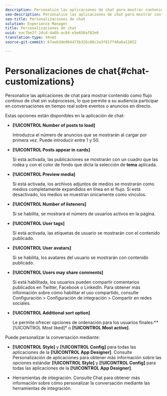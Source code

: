 ```yaml
---
description: Personalice las aplicaciones de chat para mostrar contenido como flujo continuo de chat sin subprocesos, lo que permite a su audiencia participar en conversaciones en tiempo real sobre eventos o anuncios en directo.
seo-description: Personalice las aplicaciones de chat para mostrar contenido como flujo continuo de chat sin subprocesos, lo que permite a su audiencia participar en conversaciones en tiempo real sobre eventos o anuncios en directo.
seo-title: Personalizaciones de chat
solution: Experience Manager
title: Personalizaciones de chat
uuid: eac7be2f-2dcd-4a6b-ac84-e5e650af82e0
translation-type: tm+mt
source-git-commit: 67aeb3de964473b326c88c3a3f81ff48a6a12652

---
```



# Personalizaciones de chat{#chat-customizations}

Personalice las aplicaciones de chat para mostrar contenido como flujo continuo de chat sin subprocesos, lo que permite a su audiencia participar en conversaciones en tiempo real sobre eventos o anuncios en directo.



Estas opciones están disponibles en la aplicación de chat:

* **[!UICONTROL Number of posts to load]**

   Introduzca el número de anuncios que se mostrarán al cargar por primera vez. Puede introducir entre 1 y 50.

* **[!UICONTROL Posts appear in cards]**

   Si está activada, las publicaciones se mostrarán con un cuadro que las rodea y con el color de fondo que dicta la selección de **tema** aplicada.

* **[!UICONTROL Preview media]**

   Si está activada, los archivos adjuntos de medios se mostrarán como medios completamente expandidos en línea en el flujo. Si está desactivado, los medios se muestran únicamente como vínculos.

* **[!UICONTROL Number of listeners]**

   Si se habilita, se mostrará el número de usuarios activos en la página.

* **[!UICONTROL User tags]**

   Si está activada, las etiquetas de usuario se mostrarán con el contenido publicado.

* **[!UICONTROL User avatars]**

   Si se habilita, los avatares del usuario se mostrarán con contenido publicado.

* **[!UICONTROL Users may share comments]**

   Si está habilitada, los usuarios pueden compartir comentarios publicados en Twitter, Facebook o LinkedIn. Para obtener más información sobre cómo habilitar el uso compartido, consulte Configuración &gt; Configuración de integración &gt; Compartir en redes sociales.

* **[!UICONTROL Additional sort option]**

   Le permite ofrecer opciones de ordenación para los usuarios finales:** [!UICONTROL Most liked]* o **[!UICONTROL Most active]**.

Puede personalizar la conversación mediante:

* **[!UICONTROL Style]** y **[!UICONTROL Config]** para todas las aplicaciones de la **[!UICONTROL App Designer]**. Consulte Personalización de aplicaciones para obtener más información sobre las opciones estándar **[!UICONTROL Style]** y **[!UICONTROL Config]** para todas las aplicaciones de la **[!UICONTROL App Designer]**.

* Herramientas de integración. Consulte Chat para obtener más información sobre cómo personalizar la conversación mediante las herramientas de integración.

